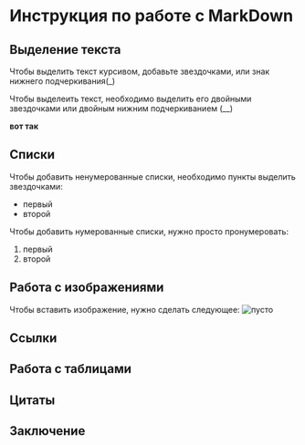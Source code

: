 # Инструкция по работе с MarkDown #

## Выделение текста ##

Чтобы выделить текст курсивом, добавьте звездочками, или знак нижнего подчеркивания(_)

Чтобы выделеить текст, необходимо выделить его двойными звездочками или двойным нижним подчеркиванием (__)


**вот так**

## Списки ##

Чтобы добавить ненумерованные списки, необходимо пункты выделить звездочками:
* первый
* второй

Чтобы добавить нумерованные списки, нужно просто пронумеровать:
1. первый
2. второй


## Работа с изображениями ##
Чтобы вставить изображение, нужно сделать следующее:
![пусто](Church.jfif)

## Ссылки ##


## Работа с таблицами ##

## Цитаты ##

## Заключение ##

